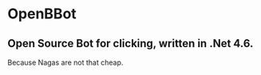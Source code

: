 # OpenBBot
## Open Source Bot for clicking, written in .Net 4.6.

Because Nagas are not that cheap.
